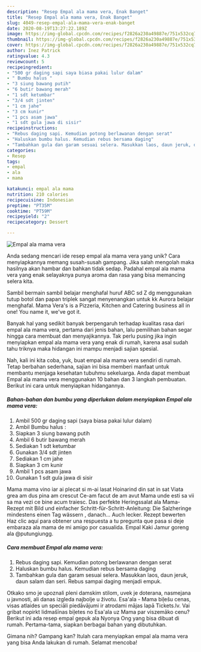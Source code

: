 ```yaml
---
description: "Resep Empal ala mama vera, Enak Banget"
title: "Resep Empal ala mama vera, Enak Banget"
slug: 4049-resep-empal-ala-mama-vera-enak-banget
date: 2020-08-19T13:27:22.189Z
image: https://img-global.cpcdn.com/recipes/f2826a230a49887e/751x532cq70/empal-ala-mama-vera-foto-resep-utama.jpg
thumbnail: https://img-global.cpcdn.com/recipes/f2826a230a49887e/751x532cq70/empal-ala-mama-vera-foto-resep-utama.jpg
cover: https://img-global.cpcdn.com/recipes/f2826a230a49887e/751x532cq70/empal-ala-mama-vera-foto-resep-utama.jpg
author: Inez Patrick
ratingvalue: 4.3
reviewcount: 5
recipeingredient:
- "500 gr daging sapi saya biasa pakai lulur dalam"
- " Bumbu halus "
- "3 siung bawang putih"
- "6 butir bawang merah"
- "1 sdt ketumbar"
- "3/4 sdt jinten"
- "1 cm jahe"
- "3 cm kunir"
- "1 pcs asam jawa"
- "1 sdt gula jawa di sisir"
recipeinstructions:
- "Rebus daging sapi. Kemudian potong berlawanan dengan serat"
- "Haluskan bumbu halus. Kemudian rebus bersama daging"
- "Tambahkan gula dan garam sesuai selera. Masukkan laos, daun jeruk, daun salam dan seri. Rebus sampai daging menjadi empuk."
categories:
- Resep
tags:
- empal
- ala
- mama

katakunci: empal ala mama 
nutrition: 210 calories
recipecuisine: Indonesian
preptime: "PT35M"
cooktime: "PT59M"
recipeyield: "2"
recipecategory: Dessert

---
```



![Empal ala mama vera](https://img-global.cpcdn.com/recipes/f2826a230a49887e/751x532cq70/empal-ala-mama-vera-foto-resep-utama.jpg)

Anda sedang mencari ide resep empal ala mama vera yang unik? Cara menyiapkannya memang susah-susah gampang. Jika salah mengolah maka hasilnya akan hambar dan bahkan tidak sedap. Padahal empal ala mama vera yang enak selayaknya punya aroma dan rasa yang bisa memancing selera kita.

Sambil bermain sambil belajar menghafal huruf ABC sd Z dg menggunakan tutup botol dan papan triplek sangat menyenangkan untuk kk Aurora belajar menghafal. Mama Vera&#39;s is a Pizzeria, Kitchen and Catering business all in one! You name it, we&#39;ve got it.

Banyak hal yang sedikit banyak berpengaruh terhadap kualitas rasa dari empal ala mama vera, pertama dari jenis bahan, lalu pemilihan bahan segar hingga cara membuat dan menyajikannya. Tak perlu pusing jika ingin menyiapkan empal ala mama vera yang enak di rumah, karena asal sudah tahu triknya maka hidangan ini mampu menjadi sajian spesial.


Nah, kali ini kita coba, yuk, buat empal ala mama vera sendiri di rumah. Tetap berbahan sederhana, sajian ini bisa memberi manfaat untuk membantu menjaga kesehatan tubuhmu sekeluarga. Anda dapat membuat Empal ala mama vera menggunakan 10 bahan dan 3 langkah pembuatan. Berikut ini cara untuk menyiapkan hidangannya.

<!--inarticleads1-->

##### Bahan-bahan dan bumbu yang diperlukan dalam menyiapkan Empal ala mama vera:

1. Ambil 500 gr daging sapi (saya biasa pakai lulur dalam)
1. Ambil  Bumbu halus :
1. Siapkan 3 siung bawang putih
1. Ambil 6 butir bawang merah
1. Sediakan 1 sdt ketumbar
1. Gunakan 3/4 sdt jinten
1. Sediakan 1 cm jahe
1. Siapkan 3 cm kunir
1. Ambil 1 pcs asam jawa
1. Gunakan 1 sdt gula jawa di sisir


Mama mama vino iar ai plecat si m-ai lasat Hoinarind din sat in sat Viata grea am dus pina am crescut Ce-am facut de am avut Mama unde esti sa vii sa ma vezi ce bine acum traiesc. Das perfekte Heringssalat ala Mama-Rezept mit Bild und einfacher Schritt-für-Schritt-Anleitung: Die Salzheringe mindestens einen Tag wässern , danach… Auch lecker. Rezept bewerten Haz clic aquí para obtener una respuesta a tu pregunta que pasa si deje embaraza ala mama de mi amigo por casualida. Empal Kaki Jamur goreng ala @putungiungg. 

<!--inarticleads2-->

##### Cara membuat Empal ala mama vera:

1. Rebus daging sapi. Kemudian potong berlawanan dengan serat
1. Haluskan bumbu halus. Kemudian rebus bersama daging
1. Tambahkan gula dan garam sesuai selera. Masukkan laos, daun jeruk, daun salam dan seri. Rebus sampai daging menjadi empuk.


Otkako smo je upoznali pleni damskim stilom, uvek je doterana, nasmejana u javnosti, ali danas izgleda najbolje u životu. Esa&#39;ala - Mama biļešu cenas, visas atlaides un speciāli piedāvājumi ir atrodami mājas lapā Tickets.lv. Vai gribat nopirkt lidmašīnas biļetes no Esa&#39;ala uz Mama par viszemāko cenu? Berikut ini ada resep empal gepuk ala Nyonya Ong yang bisa dibuat di rumah. Pertama-tama, siapkan berbagai bahan yang dibutuhkan. 

Gimana nih? Gampang kan? Itulah cara menyiapkan empal ala mama vera yang bisa Anda lakukan di rumah. Selamat mencoba!

